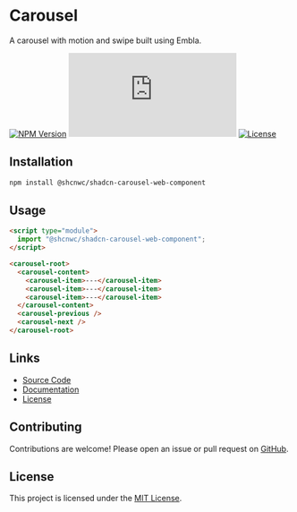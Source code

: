 # Carousel

A carousel with motion and swipe built using Embla.

[![NPM Version](https://img.shields.io/npm/v/@shcnwc/shadcn-carousel-web-component.svg)](https://www.npmjs.com/package/@shcnwc/shadcn-carousel-web-component)
[![Package Size](https://img.badgesize.io/https://unpkg.com/@shcnwc/shadcn-carousel-web-component/index.js?compression=gzip)](https://www.npmjs.com/package/@shcnwc/shadcn-carousel-web-component)
[![License](https://img.shields.io/npm/l/@shcnwc/shadcn-carousel-web-component.svg)](https://github.com/shcnwc/shadcn-web-components/blob/main/LICENSE)


## Installation

```bash
npm install @shcnwc/shadcn-carousel-web-component
```

## Usage

```html
<script type="module">
  import "@shcnwc/shadcn-carousel-web-component";
</script>

<carousel-root>
  <carousel-content>
    <carousel-item>---</carousel-item>
    <carousel-item>---</carousel-item>
    <carousel-item>---</carousel-item>
  </carousel-content>
  <carousel-previous />
  <carousel-next />
</carousel-root>
```

## Links

- [Source Code](https://github.com/shcnwc/shadcn-web-components/tree/main/dist/carousel)
- [Documentation](https://github.com/shcnwc/shadcn-web-components)
- [License](https://github.com/shcnwc/shadcn-web-components/blob/main/LICENSE)

## Contributing

Contributions are welcome! Please open an issue or pull request on [GitHub](https://github.com/shcnwc/shadcn-web-components).

## License

This project is licensed under the [MIT License](https://github.com/shcnwc/shadcn-web-components/blob/main/LICENSE).
